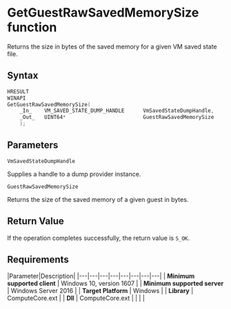 # GetGuestRawSavedMemorySize function

Returns the size in bytes of the saved memory for a given VM saved state file.


## Syntax

```C
HRESULT
WINAPI
GetGuestRawSavedMemorySize(
    _In_    VM_SAVED_STATE_DUMP_HANDLE      VmSavedStateDumpHandle,
    _Out_   UINT64*                         GuestRawSavedMemorySize
    );
```

## Parameters

`VmSavedStateDumpHandle`

Supplies a handle to a dump provider instance.

`GuestRawSavedMemorySize`

Returns the size of the saved memory of a given guest in bytes.

## Return Value

If the operation completes successfully, the return value is `S_OK`.

## Requirements

|Parameter|Description|
|---|---|---|---|---|---|---|---|
| **Minimum supported client** | Windows 10, version 1607 |
| **Minimum supported server** | Windows Server 2016 |
| **Target Platform** | Windows |
| **Library** | ComputeCore.ext |
| **Dll** | ComputeCore.ext |
|    |    |
